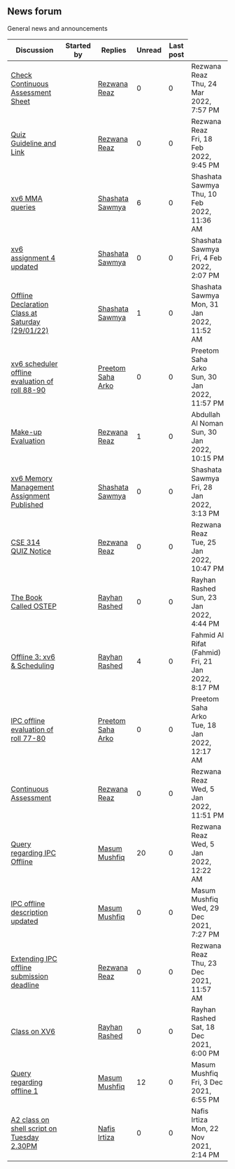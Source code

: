 <h2>News forum</h2>General news and announcements

<br />
<table><thead><tr><th>Discussion</th><th>Started by</th><th>Replies</th><th>Unread<a href="https://moodle.cse.buet.ac.bd/mod/forum/markposts.php?f=773&mark=read&returnpage=view.php"></a></th><th>Last post</th></tr></thead><tbody>
<tr><td><a href="Check%20Continuous%20Assessment%20Sheet">Check Continuous Assessment Sheet</a></td>
<td><a href="https://moodle.cse.buet.ac.bd/user/view.php?id=1886&course=647"></a></td>
<td><a href="https://moodle.cse.buet.ac.bd/user/view.php?id=1886&course=647">Rezwana Reaz</a></td>
<td>0</td>
<td>0</td>
<td>Rezwana Reaz<br />Thu, 24 Mar 2022, 7:57 PM</td>
</tr>
<tr><td><a href="Quiz%20Guideline%20and%20Link">Quiz Guideline and Link</a></td>
<td><a href="https://moodle.cse.buet.ac.bd/user/view.php?id=1886&course=647"></a></td>
<td><a href="https://moodle.cse.buet.ac.bd/user/view.php?id=1886&course=647">Rezwana Reaz</a></td>
<td>0</td>
<td>0</td>
<td>Rezwana Reaz<br />Fri, 18 Feb 2022, 9:45 PM</td>
</tr>
<tr><td><a href="xv6%20MMA%20queries">xv6 MMA queries</a></td>
<td><a href="https://moodle.cse.buet.ac.bd/user/view.php?id=2845&course=647"></a></td>
<td><a href="https://moodle.cse.buet.ac.bd/user/view.php?id=2845&course=647">Shashata Sawmya</a></td>
<td>6</td>
<td>0</td>
<td>Shashata Sawmya<br />Thu, 10 Feb 2022, 11:36 AM</td>
</tr>
<tr><td><a href="xv6%20assignment%204%20updated">xv6 assignment 4 updated</a></td>
<td><a href="https://moodle.cse.buet.ac.bd/user/view.php?id=2845&course=647"></a></td>
<td><a href="https://moodle.cse.buet.ac.bd/user/view.php?id=2845&course=647">Shashata Sawmya</a></td>
<td>0</td>
<td>0</td>
<td>Shashata Sawmya<br />Fri, 4 Feb 2022, 2:07 PM</td>
</tr>
<tr><td><a href="Offline%20Declaration%20Class%20at%20Saturday%20%28290122%29">Offline Declaration Class at Saturday (29/01/22)</a></td>
<td><a href="https://moodle.cse.buet.ac.bd/user/view.php?id=2845&course=647"></a></td>
<td><a href="https://moodle.cse.buet.ac.bd/user/view.php?id=2845&course=647">Shashata Sawmya</a></td>
<td>1</td>
<td>0</td>
<td>Shashata Sawmya<br />Mon, 31 Jan 2022, 11:52 AM</td>
</tr>
<tr><td><a href="xv6%20scheduler%20offline%20evaluation%20of%20roll%2088-90">xv6 scheduler offline evaluation of roll 88-90</a></td>
<td><a href="https://moodle.cse.buet.ac.bd/user/view.php?id=1764&course=647"></a></td>
<td><a href="https://moodle.cse.buet.ac.bd/user/view.php?id=1764&course=647">Preetom Saha Arko</a></td>
<td>0</td>
<td>0</td>
<td>Preetom Saha Arko<br />Sun, 30 Jan 2022, 11:57 PM</td>
</tr>
<tr><td><a href="Make-up%20%20Evaluation">Make-up  Evaluation</a></td>
<td><a href="https://moodle.cse.buet.ac.bd/user/view.php?id=1886&course=647"></a></td>
<td><a href="https://moodle.cse.buet.ac.bd/user/view.php?id=1886&course=647">Rezwana Reaz</a></td>
<td>1</td>
<td>0</td>
<td>Abdullah Al  Noman<br />Sun, 30 Jan 2022, 10:15 PM</td>
</tr>
<tr><td><a href="xv6%20Memory%20Management%20Assignment%20Published">xv6 Memory Management Assignment Published</a></td>
<td><a href="https://moodle.cse.buet.ac.bd/user/view.php?id=2845&course=647"></a></td>
<td><a href="https://moodle.cse.buet.ac.bd/user/view.php?id=2845&course=647">Shashata Sawmya</a></td>
<td>0</td>
<td>0</td>
<td>Shashata Sawmya<br />Fri, 28 Jan 2022, 3:13 PM</td>
</tr>
<tr><td><a href="CSE%20314%20QUIZ%20Notice">CSE 314 QUIZ Notice</a></td>
<td><a href="https://moodle.cse.buet.ac.bd/user/view.php?id=1886&course=647"></a></td>
<td><a href="https://moodle.cse.buet.ac.bd/user/view.php?id=1886&course=647">Rezwana Reaz</a></td>
<td>0</td>
<td>0</td>
<td>Rezwana Reaz<br />Tue, 25 Jan 2022, 10:47 PM</td>
</tr>
<tr><td><a href="The%20Book%20Called%20OSTEP">The Book Called OSTEP</a></td>
<td><a href="https://moodle.cse.buet.ac.bd/user/view.php?id=2846&course=647"></a></td>
<td><a href="https://moodle.cse.buet.ac.bd/user/view.php?id=2846&course=647">Rayhan Rashed</a></td>
<td>0</td>
<td>0</td>
<td>Rayhan Rashed<br />Sun, 23 Jan 2022, 4:44 PM</td>
</tr>
<tr><td><a href="Offline%203%20xv6%20%26%20Scheduling">Offline 3: xv6 & Scheduling</a></td>
<td><a href="https://moodle.cse.buet.ac.bd/user/view.php?id=2846&course=647"></a></td>
<td><a href="https://moodle.cse.buet.ac.bd/user/view.php?id=2846&course=647">Rayhan Rashed</a></td>
<td>4</td>
<td>0</td>
<td>Fahmid Al Rifat (Fahmid)<br />Fri, 21 Jan 2022, 8:17 PM</td>
</tr>
<tr><td><a href="IPC%20offline%20evaluation%20of%20roll%2077-80">IPC offline evaluation of roll 77-80</a></td>
<td><a href="https://moodle.cse.buet.ac.bd/user/view.php?id=1764&course=647"></a></td>
<td><a href="https://moodle.cse.buet.ac.bd/user/view.php?id=1764&course=647">Preetom Saha Arko</a></td>
<td>0</td>
<td>0</td>
<td>Preetom Saha Arko<br />Tue, 18 Jan 2022, 12:17 AM</td>
</tr>
<tr><td><a href="Continuous%20Assessment">Continuous Assessment</a></td>
<td><a href="https://moodle.cse.buet.ac.bd/user/view.php?id=1886&course=647"></a></td>
<td><a href="https://moodle.cse.buet.ac.bd/user/view.php?id=1886&course=647">Rezwana Reaz</a></td>
<td>0</td>
<td>0</td>
<td>Rezwana Reaz<br />Wed, 5 Jan 2022, 11:51 PM</td>
</tr>
<tr><td><a href="Query%20regarding%20IPC%20Offline">Query regarding IPC Offline</a></td>
<td><a href="https://moodle.cse.buet.ac.bd/user/view.php?id=1876&course=647"></a></td>
<td><a href="https://moodle.cse.buet.ac.bd/user/view.php?id=1876&course=647">Masum Mushfiq</a></td>
<td>20</td>
<td>0</td>
<td>Rezwana Reaz<br />Wed, 5 Jan 2022, 12:22 AM</td>
</tr>
<tr><td><a href="IPC%20offline%20description%20updated">IPC offline description updated</a></td>
<td><a href="https://moodle.cse.buet.ac.bd/user/view.php?id=1876&course=647"></a></td>
<td><a href="https://moodle.cse.buet.ac.bd/user/view.php?id=1876&course=647">Masum Mushfiq</a></td>
<td>0</td>
<td>0</td>
<td>Masum Mushfiq<br />Wed, 29 Dec 2021, 7:27 PM</td>
</tr>
<tr><td><a href="Extending%20IPC%20offline%20submission%20deadline">Extending IPC offline submission deadline</a></td>
<td><a href="https://moodle.cse.buet.ac.bd/user/view.php?id=1886&course=647"></a></td>
<td><a href="https://moodle.cse.buet.ac.bd/user/view.php?id=1886&course=647">Rezwana Reaz</a></td>
<td>0</td>
<td>0</td>
<td>Rezwana Reaz<br />Thu, 23 Dec 2021, 11:57 AM</td>
</tr>
<tr><td><a href="Class%20on%20XV6">Class on XV6</a></td>
<td><a href="https://moodle.cse.buet.ac.bd/user/view.php?id=2846&course=647"></a></td>
<td><a href="https://moodle.cse.buet.ac.bd/user/view.php?id=2846&course=647">Rayhan Rashed</a></td>
<td>0</td>
<td>0</td>
<td>Rayhan Rashed<br />Sat, 18 Dec 2021, 6:00 PM</td>
</tr>
<tr><td><a href="Query%20regarding%20offline%201">Query regarding offline 1</a></td>
<td><a href="https://moodle.cse.buet.ac.bd/user/view.php?id=1876&course=647"></a></td>
<td><a href="https://moodle.cse.buet.ac.bd/user/view.php?id=1876&course=647">Masum Mushfiq</a></td>
<td>12</td>
<td>0</td>
<td>Masum Mushfiq<br />Fri, 3 Dec 2021, 6:55 PM</td>
</tr>
<tr><td><a href="A2%20class%20on%20shell%20script%20on%20Tuesday%202.30PM">A2 class on shell script on Tuesday 2.30PM</a></td>
<td><a href="https://moodle.cse.buet.ac.bd/user/view.php?id=1532&course=647"></a></td>
<td><a href="https://moodle.cse.buet.ac.bd/user/view.php?id=1532&course=647">Nafis Irtiza</a></td>
<td>0</td>
<td>0</td>
<td>Nafis Irtiza<br />Mon, 22 Nov 2021, 2:14 PM</td>
</tr>
</tbody></table>

